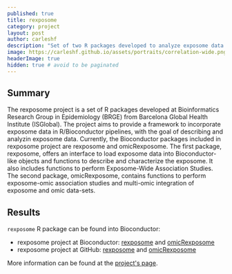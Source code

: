 ```yaml
---
published: true
title: rexposome
category: project
layout: post
author: carleshf
description: "Set of two R packages developed to analyze exposome data and its interaction with transcriptome and methylome data"
image: https://carleshf.github.io/assets/portraits/correlation-wide.png
headerImage: true
hidden: true # avoid to be paginated
---
```



## Summary

The rexposome project is a set of R packages developed at Bioinformatics Research Group in Epidemiology (BRGE) from Barcelona Global Health Institute (ISGlobal). The project aims to provide a framework to incorporate exposome data in R/Bioconductor pipelines, with the goal of describing and analyzin exposome data. Currently, the Bioconductor packages included in rexposome project are rexposome and omicRexposome. The first package, rexposome, offers an interface to load exposome data into Bioconductor-like objects and functions to describe and characterize the exposome. It also includes functions to perform Exposome-Wide Association Studies. The second package, omicRexposome, contains functions to perform exposome-omic association studies and multi-omic integration of exposome and omic data-sets.

## Results

`rexposome` R package can be found into Bioconductor:

* rexposome project at Bioconductor: [rexposome](https://bioconductor.org/packages/release/bioc/html/rexposome.html) and [omicRexposome](https://bioconductor.org/packages/release/bioc/html/omicRexposome.html)
* rexposome project at GitHub: [rexposome](https://github.com/isglobal-brge/exposome) and [omicRexposome](https://github.com/isglobal-brge/omicRexposome)

More information can be found at the [project's page](https://isglobal-brge.github.io/rexposome/).